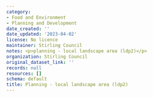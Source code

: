 ```yaml
---
category:
- Food and Environment
- Planning and Development
date_created: ''
date_updated: '2023-04-02'
license: No licence
maintainer: Stirling Council
notes: <p>planning - local landscape area (ldp2)</p>
organization: Stirling Council
original_dataset_link: ''
records: null
resources: []
schema: default
title: Planning - local landscape area (ldp2)
---
```

